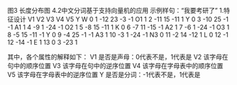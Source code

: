 图3 长度分布图
4.2中文分词基于支持向量机的应用
示例样句：“我要考研了”
1.特征设计
	V1	V2	V3	V4	V5	Y
W	0	1	-12	23	-3	-1
O1	1	2	-11	15	-11	1
Y	0	3	-10	25	-1	-1
A1	1	4	-9	1	-24	-1
O2	1	5	-8	15	-11	1
K	0	6	-7	11	-15	-1
A2	1	7	-6	1	-24	-1
O3	1	8	-5	15	-11	-1
Y	0	9	-4	25	-1	-1
A3	1	10	-3	1	-24	-1
N3	0	11	-2	14	-12	1
L	0	12	-1	12	-14	-1
E	1	13	0	3	-23	1

其中，各个属性的解释如下：
V1	是否是声母：0代表不是，1代表是
V2	该字母在句中的顺序位置
V3	该字母在句中的逆序位置
V4	该字母在字母表中的顺序位置
V5	该字母在字母表中的逆序位置
Y	是否是分词：-1代表不是，1代表是